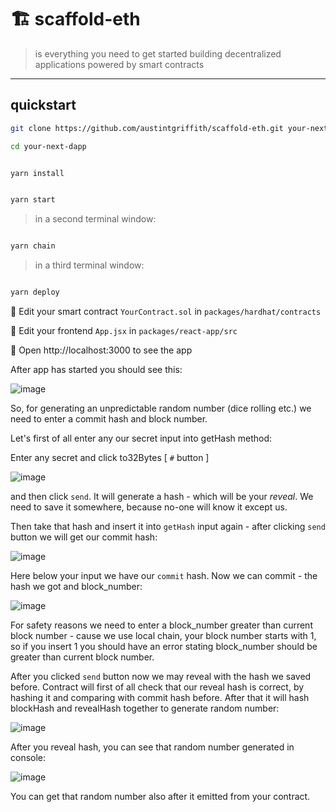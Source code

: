 # 🏗 scaffold-eth

> is everything you need to get started building decentralized applications powered by smart contracts

---

## quickstart

```bash
git clone https://github.com/austintgriffith/scaffold-eth.git your-next-dapp

cd your-next-dapp
```

```bash

yarn install

```

```bash

yarn start

```

> in a second terminal window:

```bash

yarn chain

```

> in a third terminal window:

```bash

yarn deploy

```

🔏 Edit your smart contract `YourContract.sol` in `packages/hardhat/contracts`

📝 Edit your frontend `App.jsx` in `packages/react-app/src`

📱 Open http://localhost:3000 to see the app

After app has started you should see this: 

![image](https://user-images.githubusercontent.com/28860442/103863539-4039d280-50eb-11eb-804c-e1652d90c510.png)


So, for generating an unpredictable random number (dice rolling etc.) we need to enter a commit hash and block number.

Let's first of all enter any our secret input into getHash method:

Enter any secret and click to32Bytes [ `#` button ]

![image](https://user-images.githubusercontent.com/28860442/103863599-5cd60a80-50eb-11eb-9c8e-dda087ee6b9b.png)

and then click `send`. It will generate a hash - which will be your *reveal*.
We need to save it somewhere, because no-one will know it except us.

Then take that hash and insert it into `getHash` input again - after clicking `send` button we will get our commit hash:

![image](https://user-images.githubusercontent.com/28860442/103863852-c3f3bf00-50eb-11eb-9c68-545ab79be7b2.png)

Here below your input we have our `commit` hash. Now we can commit - the hash we got and block_number:

![image](https://user-images.githubusercontent.com/28860442/103863968-fbfb0200-50eb-11eb-96cc-81ef63bd1958.png)

For safety reasons we need to enter a block_number greater than current block number - cause we use local chain, your block number starts with 1, so if you insert 1 you should have an error stating block_number should be greater than current block number.

After you clicked `send` button now we may reveal with the hash we saved before. Contract will first of all check that our reveal hash is correct, by hashing it and comparing with commit hash before. After that it will hash blockHash and revealHash together to generate random number:

![image](https://user-images.githubusercontent.com/28860442/103864435-c7d41100-50ec-11eb-9609-8ba4256877ab.png)

After you reveal hash, you can see that random number generated in console:

![image](https://user-images.githubusercontent.com/28860442/103864622-20a3a980-50ed-11eb-98a2-efc4de4c38ac.png)

You can get that random number also after it emitted from your contract.
